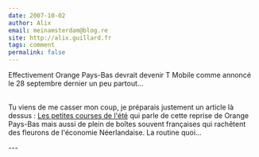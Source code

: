 ```yaml
---
date: 2007-10-02
author: Alix
email: meinamsterdam@blog.re
site: http://alix.guillard.fr
tags: comment
permalink: false
---
```


<p>
Effectivement Orange Pays-Bas devrait devenir T Mobile comme annoncé le 28 septembre dernier un peu partout...<br/><br/>

Tu viens de me casser mon coup, je préparais justement un article là dessus : <a href="http://blog.re/me-in-amsterdam/index.php/les-petites-courses-de-l-ete">Les petites courses de l'été</a> qui parle de cette reprise de Orange Pays-Bas mais aussi de plein de boîtes souvent françaises qui rachêtent des fleurons de l'économie Néerlandaise. La routine quoi... 



</p>
---
